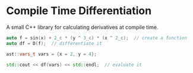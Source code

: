 # Compile Time Differentiation

A small C++ library for calculating derivatives at compile time. 

```cpp
auto f = sin(x) + 2_c * (y ^ 3_c) * (x ^ 2_c);  // create a function
auto df = D(f);  // differentiate it

ast::vars_t vars = {x = 2, y = 4};

std::cout << df(vars) << std::endl;  // evaluate it 
```
